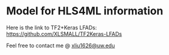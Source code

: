 
# Model for HLS4ML information
Here is the link to TF2+Keras LFADs: https://github.com/XLSMALL/TF2Keras-LFADs

Feel free to contact me @ xliu1626@uw.edu
